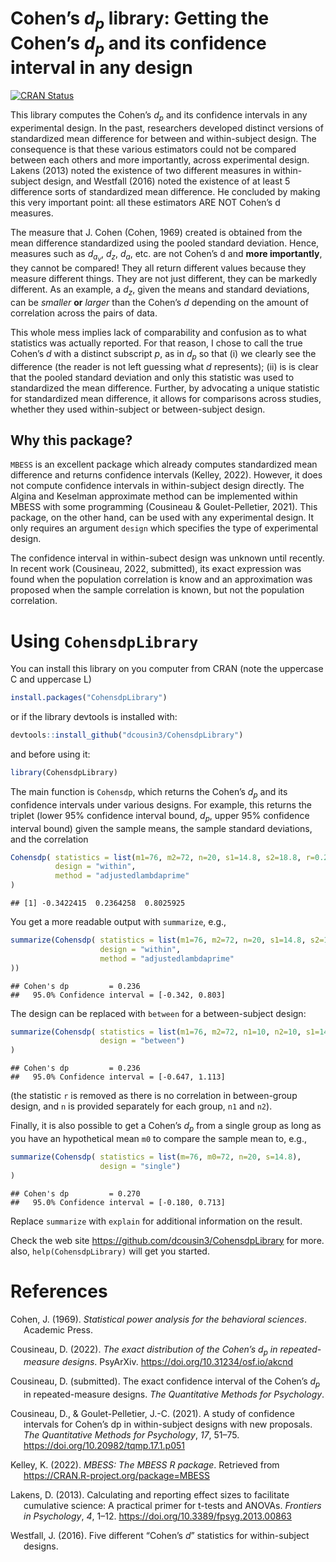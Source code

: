 
# Cohen’s $d_p$ library: Getting the Cohen’s $d_p$ and its confidence interval in any design

<!-- badges: start -->

[![CRAN
Status](https://www.r-pkg.org/badges/version/CohensdpLibrary)](https://cran.r-project.org/package=CohensdpLibrary)
<!-- badges: end -->

This library computes the Cohen’s $d_p$ and its confidence intervals in
any experimental design. In the past, researchers developed distinct
versions of standardized mean difference for between and within-subject
design. The consequence is that these various estimators could not be
compared between each others and more importantly, across experimental
design. Lakens (2013) noted the existence of two different measures in
within-subject design, and Westfall (2016) noted the existence of at
least 5 difference sorts of standardized mean difference. He concluded
by making this very important point: all these estimators ARE NOT
Cohen’s d measures.

The measure that J. Cohen (Cohen, 1969) created is obtained from the
mean difference standardized using the pooled standard deviation. Hence,
measures such as $d_a_v$, $d_z$, $d_a$, etc. are not Cohen’s d and
**more importantly**, they cannot be compared! They all return different
values because they measure different things. They are not just
different, they can be markedly different. As an example, a $d_z$, given
the means and standard deviations, can be *smaller* **or** *larger* than
the Cohen’s $d$ depending on the amount of correlation across the pairs
of data.

This whole mess implies lack of comparability and confusion as to what
statistics was actually reported. For that reason, I chose to call the
true Cohen’s $d$ with a distinct subscript $p$, as in $d_p$ so that (i)
we clearly see the difference (the reader is not left guessing what $d$
represents); (ii) is is clear that the pooled standard deviation and
only this statistic was used to standardized the mean difference.
Further, by advocating a unique statistic for standardized mean
difference, it allows for comparisons across studies, whether they used
within-subject or between-subject design.

## Why this package?

`MBESS` is an excellent package which already computes standardized mean
difference and returns confidence intervals (Kelley, 2022). However, it
does not compute confidence intervals in within-subject design directly.
The Algina and Keselman approximate method can be implemented within
MBESS with some programming (Cousineau & Goulet-Pelletier, 2021). This
package, on the other hand, can be used with any experimental design. It
only requires an argument `design` which specifies the type of
experimental design.

The confidence interval in within-subect design was unknown until
recently. In recent work (Cousineau, 2022, submitted), its exact
expression was found when the population correlation is know and an
approximation was proposed when the sample correlation is known, but not
the population correlation.

# Using `CohensdpLibrary`

You can install this library on you computer from CRAN (note the
uppercase C and uppercase L)

``` r
install.packages("CohensdpLibrary")
```

or if the library devtools is installed with:

``` r
devtools::install_github("dcousin3/CohensdpLibrary")
```

and before using it:

``` r
library(CohensdpLibrary)
```

The main function is `Cohensdp`, which returns the Cohen’s $d_p$ and its
confidence intervals under various designs. For example, this returns
the triplet (lower 95% confidence interval bound, $d_p$, upper 95%
confidence interval bound) given the sample means, the sample standard
deviations, and the correlation

``` r
Cohensdp( statistics = list(m1=76, m2=72, n=20, s1=14.8, s2=18.8, r=0.2),
          design = "within",
          method = "adjustedlambdaprime"
)
```

    ## [1] -0.3422415  0.2364258  0.8025925

You get a more readable output with `summarize`, e.g.,

``` r
summarize(Cohensdp( statistics = list(m1=76, m2=72, n=20, s1=14.8, s2=18.8, r=0.2),
                    design = "within",
                    method = "adjustedlambdaprime"
))
```

    ## Cohen's dp         = 0.236
    ##   95.0% Confidence interval = [-0.342, 0.803]

The design can be replaced with `between` for a between-subject design:

``` r
summarize(Cohensdp( statistics = list(m1=76, m2=72, n1=10, n2=10, s1=14.8, s2=18.8),
                    design = "between")
)
```

    ## Cohen's dp         = 0.236
    ##   95.0% Confidence interval = [-0.647, 1.113]

(the statistic `r` is removed as there is no correlation in
between-group design, and `n` is provided separately for each group,
`n1` and `n2`).

Finally, it is also possible to get a Cohen’s $d_p$ from a single group
as long as you have an hypothetical mean `m0` to compare the sample mean
to, e.g.,

``` r
summarize(Cohensdp( statistics = list(m=76, m0=72, n=20, s=14.8),
                    design = "single")
)
```

    ## Cohen's dp         = 0.270
    ##   95.0% Confidence interval = [-0.180, 0.713]

Replace `summarize` with `explain` for additional information on the
result.

Check the web site <https://github.com/dcousin3/CohensdpLibrary> for
more. also, `help(CohensdpLibrary)` will get you started.

# References

<div id="refs" class="references csl-bib-body hanging-indent"
line-spacing="2">

<div id="ref-c69" class="csl-entry">

Cohen, J. (1969). *Statistical power analysis for the behavioral
sciences*. Academic Press.

</div>

<div id="ref-c22a" class="csl-entry">

Cousineau, D. (2022). *The exact distribution of the Cohen’s $d_p$ in
repeated-measure designs*. PsyArXiv.
<https://doi.org/10.31234/osf.io/akcnd>

</div>

<div id="ref-c22b" class="csl-entry">

Cousineau, D. (submitted). The exact confidence interval of the Cohen’s
$d_p$ in repeated-measure designs. *The Quantitative Methods for
Psychology*.

</div>

<div id="ref-CG057-1" class="csl-entry">

Cousineau, D., & Goulet-Pelletier, J.-C. (2021). A study of confidence
intervals for Cohen’s dp in within-subject designs with new proposals.
*The Quantitative Methods for Psychology*, *17*, 51–75.
<https://doi.org/10.20982/tqmp.17.1.p051>

</div>

<div id="ref-k22" class="csl-entry">

Kelley, K. (2022). *MBESS: The MBESS R package*. Retrieved from
<https://CRAN.R-project.org/package=MBESS>

</div>

<div id="ref-L0003-1" class="csl-entry">

Lakens, D. (2013). Calculating and reporting effect sizes to facilitate
cumulative science: A practical primer for t-tests and ANOVAs.
*Frontiers in Psychology*, *4*, 1–12.
<https://doi.org/10.3389/fpsyg.2013.00863>

</div>

<div id="ref-w16" class="csl-entry">

Westfall, J. (2016). Five different “Cohen’s $d$” statistics for
within-subject designs.

</div>

</div>
